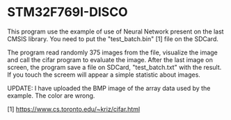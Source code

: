 # STM32F769I-DISCO

This program use the example of use of Neural Network present on the last CMSIS library.
You need to put the "test_batch.bin" [1] file on the SDCard.

The program read randomly 375 images from the file, visualize the image and call the cifar program to evaluate the image.
After the last image on screen, the program save a file on SDCard, "test_batch.txt" with the result. If you touch the screem  will appear a simple statistic about images.

UPDATE:
I have uploaded the BMP image of the array data used by the example. The color are wrong.

[1] https://www.cs.toronto.edu/~kriz/cifar.html
